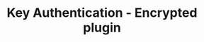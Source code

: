 ---
title: 'Key Authentication - Encrypted plugin'
name: 'Key Authentication - Encrypted'

content_type: plugin

publisher: kong-inc
description: ''
tier: enterprise


products:
    - gateway

works_on:
    - on-prem

min_version:
    gateway: '2.8'

# topologies:
#    - hybrid
#    - db-less
#    - traditional
---